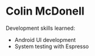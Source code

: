 # Colin McDonell

Development skills learned:

-   Android UI development
-   System testing with Espresso